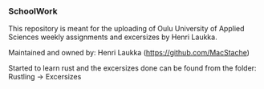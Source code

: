 ### SchoolWork

This repository is meant for the uploading of Oulu University of Applied Sciences weekly assignments and excersizes by Henri Laukka.

Maintained and owned by: Henri Laukka (https://github.com/MacStache)

Started to learn rust and the excersizes done can be found from the folder: Rustling -> Excersizes 
